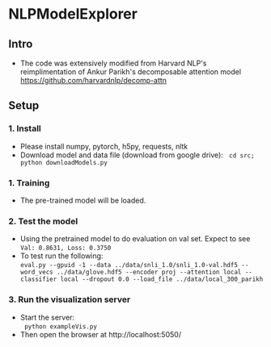 # NLPModelExplorer

## Intro
- The code was extensively modified from Harvard NLP's reimplimentation of Ankur Parikh's decomposable attention model https://github.com/harvardnlp/decomp-attn

## Setup

### 1. Install
- Please install numpy, pytorch, h5py, requests, nltk 
- Download model and data file (download from google drive):  
`cd src; python downloadModels.py`

### 1. Training
- The pre-trained model will be loaded.
   
### 2. Test the model
- Using the pretrained model to do evaluation on val set. Expect to see `Val: 0.8631, Loss: 0.3750`
- To test run the following:  
  `eval.py --gpuid -1 --data ../data/snli_1.0/snli_1.0-val.hdf5 --word_vecs ../data/glove.hdf5 --encoder proj --attention local --classifier local --dropout 0.0 --load_file ../data/local_300_parikh`
  
  
   
### 3. Run the visualization server
 - Start the server:  
   `python exampleVis.py` 
 - Then open the browser at http://localhost:5050/
  
